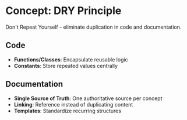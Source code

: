 # Concept: DRY Principle

Don't Repeat Yourself - eliminate duplication in code and documentation.

## Code
- **Functions/Classes**: Encapsulate reusable logic
- **Constants**: Store repeated values centrally

## Documentation  
- **Single Source of Truth**: One authoritative source per concept
- **Linking**: Reference instead of duplicating content
- **Templates**: Standardize recurring structures
